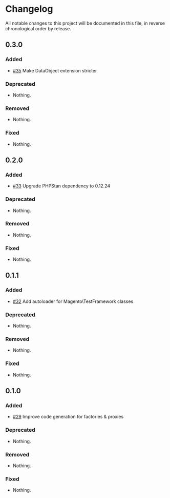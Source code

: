 # Changelog

All notable changes to this project will be documented in this file, in reverse chronological order by release.

## 0.3.0

### Added

- [#35](https://github.com/bitExpert/phpstan-magento/pull/35) Make DataObject extension stricter

### Deprecated

- Nothing.

### Removed

- Nothing.

### Fixed

- Nothing.

## 0.2.0

### Added

- [#33](https://github.com/bitExpert/phpstan-magento/pull/33) Upgrade PHPStan dependency to 0.12.24

### Deprecated

- Nothing.

### Removed

- Nothing.

### Fixed

- Nothing.

## 0.1.1

### Added

- [#32](https://github.com/bitExpert/phpstan-magento/pull/32) Add autoloader for Magento\TestFramework classes

### Deprecated

- Nothing.

### Removed

- Nothing.

### Fixed

- Nothing.

## 0.1.0

### Added

- [#29](https://github.com/bitExpert/phpstan-magento/pull/29) Improve code generation for factories & proxies

### Deprecated

- Nothing.

### Removed

- Nothing.

### Fixed

- Nothing.
